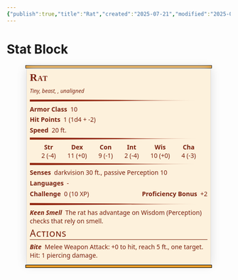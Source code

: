 ```yaml
---
{"publish":true,"title":"Rat","created":"2025-07-21","modified":"2025-07-21T17:02:47.945+02:00","published":"2025-07-21","cssclasses":""}
---
```


# Stat Block
<div class="statblock-plugin-parent"><div class="block-language-statblock statblock-plugin-container"><div class="container svelte-1unaafm"><div class="rat basic-5e-layout svelte-1unaafm obsidian-statblock-plugin statblock"><div class="bar svelte-zyyfbl"></div> <div class="statblock-content-container" style="--statblock-column-width: 400px;"><div class="statblock-content svelte-420xq"><div class="column"><div class="statblock-item-container inline-container statblock-item-inline"><div class="statblock-inline-item group-container"><div class="statblock-item-container group-container "><div class="statblock-item-container inline-container "><div class="statblock-item-container inline-container statblock-item-inline"><div class="statblock-inline-item heading-container"><div class="statblock-item-container heading-container "><div class="flex-container svelte-14k5qsm"><h1 class="heading statblock-heading name svelte-14k5qsm"><div class="statblock-rendered-text-content inline svelte-1lnliuc">Rat</div> </h1></div></div></div><div class="statblock-inline-item inline-container"><div class="statblock-item-container inline-container "><div class="statblock-item-container inline-container statblock-item-inline"></div></div></div></div></div><div class="statblock-item-container subheading-container "><div class="subheading svelte-1fyuyh"><div class="statblock-rendered-text-content inline svelte-1lnliuc">Tiny, beast, , unaligned</div></div></div></div></div><div class="statblock-inline-item image-container"></div></div><div class="statblock-item-container rule-container"><div class="tapered-rule svelte-k72li0"></div></div><div class="statblock-item-container property-container "><div class="line ac svelte-1rketb6"><span class="property-name svelte-1rketb6">Armor Class</span> <div class="statblock-markdown svelte-1c3hzq4"><p dir="auto">10</p></div></div></div><div class="statblock-item-container property-container "><div class="line hp svelte-1rketb6"><span class="property-name svelte-1rketb6">Hit Points</span> <div class="statblock-markdown svelte-1c3hzq4"><p dir="auto">1 (1d4 + -2)</p></div></div></div><div class="statblock-item-container property-container "><div class="line speed svelte-1rketb6"><span class="property-name svelte-1rketb6">Speed</span> <div class="statblock-markdown svelte-1c3hzq4"><p dir="auto">20 ft.</p></div></div></div><div class="statblock-item-container rule-container"><div class="tapered-rule svelte-k72li0"></div></div><div class="statblock-item-container table-container "><div class="statblock-table stats svelte-1jjvt5k"><div class="table-item svelte-1jjvt5k"><span class="statblock-table-header svelte-1jjvt5k">Str</span> <span><div class="statblock-markdown svelte-1c3hzq4"><p dir="auto">2</p></div> <span class="calculated-modifier svelte-1jjvt5k">(-4)</span></span> </div><div class="table-item svelte-1jjvt5k"><span class="statblock-table-header svelte-1jjvt5k">Dex</span> <span><div class="statblock-markdown svelte-1c3hzq4"><p dir="auto">11</p></div> <span class="calculated-modifier svelte-1jjvt5k">(+0)</span></span> </div><div class="table-item svelte-1jjvt5k"><span class="statblock-table-header svelte-1jjvt5k">Con</span> <span><div class="statblock-markdown svelte-1c3hzq4"><p dir="auto">9</p></div> <span class="calculated-modifier svelte-1jjvt5k">(-1)</span></span> </div><div class="table-item svelte-1jjvt5k"><span class="statblock-table-header svelte-1jjvt5k">Int</span> <span><div class="statblock-markdown svelte-1c3hzq4"><p dir="auto">2</p></div> <span class="calculated-modifier svelte-1jjvt5k">(-4)</span></span> </div><div class="table-item svelte-1jjvt5k"><span class="statblock-table-header svelte-1jjvt5k">Wis</span> <span><div class="statblock-markdown svelte-1c3hzq4"><p dir="auto">10</p></div> <span class="calculated-modifier svelte-1jjvt5k">(+0)</span></span> </div><div class="table-item svelte-1jjvt5k"><span class="statblock-table-header svelte-1jjvt5k">Cha</span> <span><div class="statblock-markdown svelte-1c3hzq4"><p dir="auto">4</p></div> <span class="calculated-modifier svelte-1jjvt5k">(-3)</span></span> </div></div></div><div class="statblock-item-container rule-container"><div class="tapered-rule svelte-k72li0"></div></div><div class="statblock-item-container property-container "><div class="line senses svelte-1rketb6"><span class="property-name svelte-1rketb6">Senses</span> <div class="statblock-markdown svelte-1c3hzq4"><p dir="auto">darkvision 30 ft., passive Perception 10</p></div></div></div><div class="statblock-item-container property-container "><div class="line languages svelte-1rketb6"><span class="property-name svelte-1rketb6">Languages</span> <div class="statblock-markdown svelte-1c3hzq4"><p dir="auto">-</p></div></div></div><div class="statblock-item-container inline-container statblock-item-inline"><div class="statblock-inline-item property-container"><div class="statblock-item-container property-container "><div class="line cr svelte-1rketb6"><span class="property-name svelte-1rketb6">Challenge</span> <div class="statblock-markdown svelte-1c3hzq4"><p dir="auto">0 (10 XP)</p></div></div></div></div><div class="statblock-inline-item property-container"><div class="statblock-item-container property-container "><div class="line cr svelte-1rketb6"><span class="property-name svelte-1rketb6">Proficiency Bonus</span> <div class="statblock-markdown svelte-1c3hzq4"><p dir="auto">+2</p></div></div></div></div></div><div class="statblock-item-container rule-container"><div class="tapered-rule svelte-k72li0"></div></div><div class="statblock-item-container traits-container "><div class="statblock-item-container statblock-trait-prop"><div class="property keen-smell traits trait svelte-1d2gp4n"><div class="property-name trait-name svelte-1d2gp4n"><div class="statblock-markdown svelte-1c3hzq4"><p dir="auto">Keen Smell</p></div></div> <div class="statblock-markdown svelte-1c3hzq4"><p dir="auto">The rat has advantage on Wisdom (Perception) checks that rely on smell.</p></div> </div></div></div><div class="statblock-item-container traits-container "><div class="statblock-section-heading"><h3 class="section-header actions svelte-1ascaxr"><div class="statblock-rendered-text-content inline svelte-1lnliuc">Actions</div></h3></div><div class="statblock-item-container statblock-trait-prop"><div class="property bite actions trait svelte-1d2gp4n"><div class="property-name trait-name svelte-1d2gp4n"><div class="statblock-markdown svelte-1c3hzq4"><p dir="auto">Bite</p></div></div> <div class="statblock-markdown svelte-1c3hzq4"><p dir="auto">Melee Weapon Attack: +0 to hit, reach 5 ft., one target. Hit: 1 piercing damage.</p></div> </div></div></div></div></div></div> <div class="bar svelte-zyyfbl"></div></div> <div class="icons svelte-1unaafm"></div></div></div></div>


<style>:root{--statblock-primary-color:rgb(122, 32, 13);--statblock-rule-color:rgb(146, 38, 16);--statblock-background-color:rgb(253, 241, 220);--statblock-bar-color:rgb(230, 154, 40);--statblock-bar-border-size:1px;--statblock-bar-border-color:black;--statblock-image-width:75px;--statblock-image-height:75px;--statblock-image-border-size:2px;--statblock-image-border-color:var(--statblock-primary-color);--statblock-border-size:1px;--statblock-border-color:rgb(221, 221, 221);--statblock-box-shadow-color:rgb(221, 221, 221);--statblock-box-shadow-x-offset:0;--statblock-box-shadow-y-offset:0;--statblock-box-shadow-blur:1.5em;--statblock-font-color:var(--statblock-primary-color);--statblock-font-weight:700;--statblock-content-font:"Noto Sans","Myriad Pro",Calibri,Helvetica,Arial,sans-serif;--statblock-content-font-size:14px;--statblock-heading-font:"Libre Baskerville","Lora","Calisto MT","Bookman Old Style",Bookman,"Goudy Old Style",Garamond,"Hoefler Text","Bitstream Charter",Georgia,serif;--statblock-heading-font-color:var(--statblock-font-color);--statblock-heading-font-size:23px;--statblock-heading-font-variant:small-caps;--statblock-heading-font-weight:var(--statblock-font-weight);--statblock-heading-line-height:inherit;--statblock-property-line-height:1.4;--statblock-property-font-color:var(--statblock-font-color);--statblock-property-name-font-color:var(--statblock-font-color);--statblock-property-name-font-weight:bold;--statblock-section-heading-border-size:1px;--statblock-section-heading-border-color:var(--statblock-primary-color);--statblock-section-heading-font-color:var(--statblock-font-color);--statblock-section-heading-font-size:21px;--statblock-section-heading-font-variant:small-caps;--statblock-section-heading-font-weight:normal;--statblock-saves-line-height:1.4;--statblock-spells-font-style:italic;--statblock-subheading-font-size:12px;--statblock-subheading-font-style:italic;--statblock-subheading-font-weight:normal;--statblock-table-header-font-weight:bold;--statblock-traits-name-font-weight:bold;--statblock-traits-name-font-style:italic;--statblock-link-style:italic}.statblock-plugin-parent .statblock-detached{position:absolute;top:-9999px;width:auto}.statblock-plugin-parent .statblock-item-container{margin-bottom:.25rem}.statblock-plugin-parent .statblock-item-inline{display:flex;justify-content:space-between}.statblock-plugin-parent .statblock{--active-primary-color:var(--statblock-primary-color);--active-rule-color:var(--statblock-rule-color);--active-background-color:var(--statblock-background-color);--active-bar-color:var(--statblock-bar-color);--active-bar-border-size:var(--statblock-bar-border-size);--active-bar-border-color:var(--statblock-bar-border-color);--active-image-width:var(--statblock-image-width);--active-image-height:var(--statblock-image-height);--active-image-border-size:var(--statblock-image-border-size);--active-image-border-color:var(--statblock-image-border-color,--active-primary-color);--active-border-size:var(--statblock-border-size);--active-border-color:var(--statblock-border-color);--active-box-shadow-color:var(--statblock-box-shadow-color);--active-box-shadow-x-offset:var(--statblock-box-shadow-x-offset);--active-box-shadow-y-offset:var(--statblock-box-shadow-y-offset);--active-box-shadow-blur:var(--statblock-box-shadow-blur);--active-font-color:var(--statblock-font-color,--active-primary-color);--active-font-weight:var(--statblock-font-weight);--active-content-font:var(--statblock-content-font);--active-content-font-size:var(--statblock-content-font-size);--active-heading-font:var(--statblock-heading-font);--active-heading-font-color:var(--statblock-heading-font-color);--active-heading-font-size:var(--statblock-heading-font-size);--active-heading-font-variant:var(--statblock-heading-font-variant);--active-heading-font-weight:var(--statblock-heading-font-weight);--active-heading-line-height:var(--statblock-heading-line-height);--active-property-line-height:var(--statblock-property-line-height);--active-property-font:var(--statblock-property-font);--active-property-font-color:var(--statblock-property-font-color);--active-property-font-variant:var(--statblock-property-font-variant);--active-property-font-size:var(--statblock-property-font-size);--active-property-font-weight:var(--statblock-property-font-weight);--active-property-name-font:var(--statblock-property-name-font);--active-property-name-font-color:var(--statblock-property-name-font-color);--active-property-name-font-variant:var(--statblock-property-name-font-variant);--active-property-name-font-size:var(--statblock-property-name-font-size);--active-property-name-font-weight:var(--statblock-property-name-font-weight);--active-section-heading-border-size:var(--statblock-section-heading-border-size);--active-section-heading-border-color:var(--statblock-section-heading-border-color);--active-section-heading-font:var(--statblock-section-heading-font);--active-section-heading-font-color:var(--statblock-section-heading-font-color);--active-section-heading-font-size:var(--statblock-section-heading-font-size);--active-section-heading-font-variant:var(--statblock-section-heading-font-variant);--active-section-heading-font-weight:var(--statblock-section-heading-font-weight);--active-saves-line-height:var(--statblock-saves-line-height);--active-spells-font-style:var(--statblock-spells-font-style);--active-subheading-font:var(--statblock-subheading-font);--active-subheading-font-color:var(--statblock-subheading-font-color);--active-subheading-font-size:var(--statblock-subheading-font-size);--active-subheading-font-style:var(--statblock-subheading-font-style);--active-subheading-font-weight:var(--statblock-subheading-font-weight);--active-table-header-font-weight:var(--statblock-table-header-font-weight);--active-traits-font:var(--statblock-traits-font);--active-traits-font-color:var(--statblock-traits-font-color);--active-traits-font-size:var(--statblock-traits-font-size);--active-traits-font-weight:var(--statblock-traits-font-weight);--active-traits-font-style:var(--statblock-traits-font-style);--active-traits-name-font:var(--statblock-traits-name-font);--active-traits-name-font-color:var(--statblock-traits-name-font-color);--active-traits-name-font-size:var(--statblock-traits-name-font-size);--active-traits-name-font-weight:var(--statblock-traits-name-font-weight);--active-traits-name-font-style:var(--statblock-traits-name-font-style);--active-link-style:var(--statblock-link-style)}.statblock-plugin-parent .statblock a{font-style:var(--statblock-link-style)}.statblock-plugin-parent .container{display:flex;position:relative;width:100%;margin:.25rem 0}.statblock-plugin-parent .statblock{margin:0 auto;position:relative}.statblock-plugin-parent .icons{position:absolute;left:var(--size-2-2)}.statblock-plugin-parent .bar{height:5px;background:var(--active-bar-color);border:var(--active-bar-border-size) solid var(--active-bar-border-color);z-index:1;width:auto}.statblock-plugin-parent details>summary{outline:0;display:block!important;list-style:none!important;list-style-type:none!important;min-height:1rem;border-top-left-radius:.1rem;border-top-right-radius:.1rem;cursor:pointer;position:relative;margin-bottom:1rem}.statblock-plugin-parent details>summary::-webkit-details-marker,.statblock-plugin-parent details>summary::marker{display:none!important}.statblock-plugin-parent details>summary>.collapser{position:absolute;top:50%;right:8px;transform:translateY(-50%);content:""}.statblock-plugin-parent details>summary>.collapser>.handle{transform:rotate(0);transition:transform .25s;background-color:currentColor;-webkit-mask-repeat:no-repeat;mask-repeat:no-repeat;-webkit-mask-size:contain;mask-size:contain;-webkit-mask-image:url("data:image/svg+xml;charset=utf-8,<svg xmlns='http://www.w3.org/2000/svg' viewBox='0 0 24 24'><path d='M8.59 16.58L13.17 12 8.59 7.41 10 6l6 6-6 6-1.41-1.42z'/></svg>");mask-image:url("data:image/svg+xml;charset=utf-8,<svg xmlns='http://www.w3.org/2000/svg' viewBox='0 0 24 24'><path d='M8.59 16.58L13.17 12 8.59 7.41 10 6l6 6-6 6-1.41-1.42z'/></svg>");width:20px;height:20px}.statblock-plugin-parent details[open]>summary>.collapser>.handle{transform:rotate(90deg)}.statblock-plugin-parent .statblock-content{font-family:var(--active-content-font);font-size:var(--active-content-font-size);color:var(--active-font-color);background-color:var(--active-background-color);padding:.5em;border:var(--active-border-size) var(--active-border-color) solid;box-shadow:var(--active-box-shadow-x-offset) var(--active-box-shadow-y-offset) var(--active-box-shadow-blur) var(--active-box-shadow-color);margin-left:2px;margin-right:2px;display:flex;gap:1rem}.statblock-plugin-parent .statblock-content>.column{width:var(--statblock-column-width)}@media screen and (max-width:800px){.statblock-plugin-parent .statblock-content>.column{width:75vw}}.statblock-plugin-parent .flex-container{display:flex;justify-content:space-between;align-items:center}.statblock-plugin-parent .heading{font-family:var(--active-heading-font);color:var(--active-heading-font-color);font-weight:var(--active-heading-font-weight);font-variant:var(--active-heading-font-variant);font-size:var(--active-heading-font-size);line-height:var(--active-heading-line-height);margin:0;letter-spacing:1px;display:flex;justify-content:space-between;align-items:center}.statblock-plugin-parent .image{width:var(--active-image-width);height:var(--active-image-height)}.statblock-plugin-parent .image.pointer{cursor:pointer}.statblock-plugin-parent img{object-fit:cover;width:100%;height:100%;border-radius:100%;border:var(--active-image-border-size) solid var(--active-image-border-color);object-position:center}.statblock-plugin-parent .statblock-markdown{display:inline}.statblock-plugin-parent .statblock-markdown p{display:inline;color:var(--active-font-color)}.statblock-plugin-parent .statblock-markdown p~p{display:inline-block;color:var(--active-font-color)}.statblock-plugin-parent .line{line-height:var(--active-property-line-height);display:block;font-family:var(--active-property-font);color:var(--active-property-font-color);font-variant:var(--active-property-font-variant);font-size:var(--active-property-font-size);font-weight:var(--active-property-font-weight)}.statblock-plugin-parent .property-name{margin:0;margin-right:.25em;display:inline;font-family:var(--active-property-name-font);color:var(--active-property-name-font-color);font-variant:var(--active-property-name-font-variant);font-size:var(--active-property-name-font-size);font-weight:var(--active-property-name-font-weight)}.statblock-plugin-parent .tapered-rule{width:auto;margin:.5em 0;height:5px;background:-webkit-linear-gradient(0deg,var(--active-rule-color) 0,var(--active-rule-color) 50%,var(--active-background-color) 95%,var(--active-background-color) 100%);clip-path:polygon(0 0,0 100%,95% 50%);-webkit-clip-path:polygon(0 0,0 100%,95% 50%)}.statblock-plugin-parent .line{line-height:var(--active-saves-line-height);display:block;color:var(--active-font-color)}.statblock-plugin-parent .property-name{color:var(--active-property-name-font-color);margin:0;margin-right:.25em;display:inline;font-weight:700}.statblock-plugin-parent .property-text{display:inline;margin:0}.statblock-plugin-parent .save-entry,.statblock-plugin-parent .save-name,.statblock-plugin-parent .save-value{display:inline}.statblock-plugin-parent .save-entry:not(:last-child) .save-value::after{content:", "}.statblock-plugin-parent .section-header{border-bottom:var(--active-section-heading-border-size) solid var(--active-section-heading-border-color);color:var(--active-section-heading-font-color);font-size:var(--active-section-heading-font-size);font-variant:var(--active-section-heading-font-variant);font-weight:var(--active-section-heading-font-weight);font-family:var(--active-section-heading-font);letter-spacing:1px;margin:0;margin-bottom:.3em;break-inside:avoid-column;break-after:avoid-column}.statblock-plugin-parent .section-header .inline{display:inline}.statblock-plugin-parent ul.spell-item{margin:0}.statblock-plugin-parent ul.spell-item.first{margin-top:revert}.statblock-plugin-parent ul.spell-item.last{margin-bottom:revert}.statblock-plugin-parent .spells{font-style:italic}.statblock-plugin-parent .subheading{font-weight:var(--active-subheading-font-weight);font-style:var(--active-subheading-font-style);font-size:var(--active-subheading-font-size);font-family:var(--active-subheading-font-family);color:var(--active-subheading-font-color);margin:0}.statblock-plugin-parent .statblock-table-header{font-weight:var(--active-table-header-font-weight)}.statblock-plugin-parent .statblock-table{display:flex;justify-content:space-evenly;align-items:center;flex-wrap:wrap}.statblock-plugin-parent .table-item{display:flex;justify-content:center;align-items:center;flex-flow:column nowrap}.statblock-plugin-parent .inline{display:inline}.statblock-plugin-parent .trait{font-family:var(--active-traits-font);color:var(--active-traits-font-color);font-size:var(--active-traits-font-size);font-weight:var(--active-traits-font-weight);font-style:var(--active-traits-font-style)}.statblock-plugin-parent .trait-name{font-family:var(--active-traits-name-font);color:var(--active-traits-name-font-color);font-size:var(--active-traits-name-font-size);font-weight:var(--active-traits-name-font-weight);font-style:var(--active-traits-name-font-style)}.statblock-plugin-parent .property-name{margin:0;margin-right:.25em;display:inline}.statblock-plugin-parent .statblock-nested-traits{margin-left:1rem}.property-name.trait-name p{font-style:var(--active-traits-name-font-style,italic)}</style>
